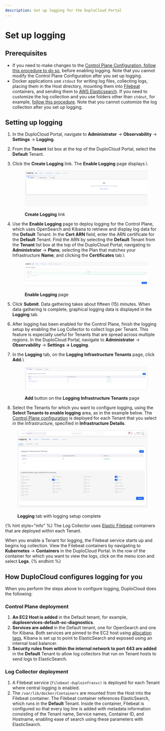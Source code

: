 ```yaml
---
description: Set up logging for the DuploCloud Portal
---
```


# Set up logging

## Prerequisites

* If you need to make changes to the [Control Plane Configuration, follow this procedure to do so](custom-log-collection.md#updating-the-control-plane-by-editing-the-service-description), before enabling logging. Note that you cannot modify the Control Plane Configuration after you set up logging.
* Docker applications use `stdout` for writing log files, collecting logs, placing them in the Host directory, mounting them into [Filebeat ](https://www.elastic.co/beats/filebeat)containers, and sending them to [AWS Elasticsearch](https://aws.amazon.com/what-is/elasticsearch/).  If you need to customize the log collection and you use folders other than `stdout`, for example, [follow this procedure](custom-log-collection.md#customizing-elastic-filebeat-logging).  Note that you cannot customize the log collection after you set up logging.

## Setting up logging&#x20;

1. In the DuploCloud Portal, navigate to **Administrator** -> **Observability** -> **Settings** -> **Logging**.
2. From the **Tenant** list box at the top of the DuploCloud Portal, select the **Default** Tenant.
3.  Click the **Create Logging** link. The **Enable Logging** page displays.\


    <div align="left">

    <figure><img src="../../../.gitbook/assets/image (2) (2).png" alt=""><figcaption><p><strong>Create Logging</strong> link</p></figcaption></figure>

    </div>


4.  Use the **Enable Logging** page to deploy logging for the Control Plane, which uses OpenSearch and Kibana to retrieve and display log data for the **Default** Tenant. In the **Cert ARN** field, enter the ARN certificate for the **Default** Tenant. Find the ARN by selecting the **Default** Tenant from the **Tenant** list box at the top of the DuploCloud Portal; navigating to **Administrator** -> **Plans**; selecting the Plan that matches your Infrastructure **Name**; and clicking the **Certificates** tab.\


    <div align="left">

    <figure><img src="../../../.gitbook/assets/image (24).png" alt=""><figcaption><p><strong>Enable Logging</strong> page</p></figcaption></figure>

    </div>


5. Click **Submit**. Data gathering takes about fifteen (15) minutes. When data gathering is complete, graphical logging data is displayed in the **Logging** tab.&#x20;
6. After logging has been enabled for the Control Plane, finish the logging setup by enabling the Log Collector to collect logs per Tenant. This feature is especially useful for Tenants that are spread across multiple regions. In the DuploCloud Portal, navigate to **Administrator** -> **Observability** -> **Settings -> Logging**. &#x20;
7.  In the **Logging** tab, on the **Logging Infrastructure Tenants** page, click **Add.**\


    <figure><img src="../../../.gitbook/assets/image (1) (4).png" alt=""><figcaption><p><strong>Add</strong> button on the <strong>Logging Infrastructure Tenants</strong> page</p></figcaption></figure>
8. Select the Tenants for which you want to configure logging, using the **Select Tenants to enable logging** area, as in the example below. The [Control Plane configuration](custom-log-collection.md#updating-the-control-plane-by-editing-the-service-description) is deployed for each Tenant that you select in the Infrastructure, specified in **Infrastructure Details**.

<figure><img src="../../../.gitbook/assets/screenshot-nimbusweb.me-2024.02.21-14_43_41.png" alt=""><figcaption><p><strong>Logging</strong> tab with logging setup complete</p></figcaption></figure>

{% hint style="info" %}
The Log Collector uses [Elastic Filebeat](https://www.elastic.co/guide/en/beats/filebeat/current/filebeat-overview.html) containers that are deployed within each Tenant.&#x20;

When you enable a Tenant for logging, the Filebeat service starts up and begins log collection. View the Filebeat containers by navigating to **Kubernetes** -> **Containers** in the DuploCloud Portal. In the row of the container for which you want to view the logs, click on the menu icon and select **Logs**.
{% endhint %}

## How DuploCloud configures logging for you

When you perform the steps above to configure logging, DuploCloud does the following:

### Control Plane deployment

1. **An EC2 Host is added** in the Default tenant, for example, **duploservices-default-oc-diagnostics**.
2. **Services are added** in the Default tenant, one for OpenSearch and one for Kibana. Both services are pinned to the EC2 host using [allocation tags](../../../extras-overview/creating-advanced-functions.md). Kibana is set up to point to ElasticSearch and exposed using an internal load balancer.
3. **Security rules from within the internal network to port 443 are added** in the **Default** Tenant to allow log collectors that run on Tenant hosts to send logs to ElasticSearch. &#x20;

### Log Collector deployment

1. A Filebeat service (`filebeat-duploinfrasvc)` is deployed for each Tenant where central logging is enabled.&#x20;
2. The `/var/lib/docker/Containers` are mounted from the Host into the Filebeat container. The Filebeat container references ElasticSearch, which runs in the **Default** Tenant. Inside the container, Filebeat is configured so that every log line is added with metadata information consisting of the Tenant name, Service names, Container ID, and Hostname, enabling ease of search using these parameters with ElasticSearch.   &#x20;
